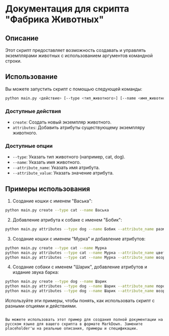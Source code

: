 # Документация для скрипта "Фабрика Животных"

## Описание

Этот скрипт предоставляет возможность создавать и управлять экземплярами животных с использованием аргументов командной строки.

## Использование

Вы можете запустить скрипт с помощью следующей команды:

```bash
python main.py <действие> [--type <тип_животного>] [--name <имя_животного>] [--attribute_name <атрибут>] [--attribute_value <значение>]
```

### Доступные действия

- `create`: Создать новый экземпляр животного.
- `attributes`: Добавить атрибуты существующему экземпляру животного.

### Доступные опции

- `--type`: Указать тип животного (например, cat, dog).
- `--name`: Указать имя животного.
- `--attribute_name`: Указать имя атрибута.
- `--attribute_value`: Указать значение атрибута.

## Примеры использования

1. Создание кошки с именем "Васька":
```bash
python main.py create --type cat --name Васька
```

2. Добавление атрибута к собаке с именем "Бобик":
```bash
python main.py attributes --type dog --name Бобик --attribute_name размер --attribute_value средний
```

3. Создание кошки с именем "Мурка" и добавление атрибутов:
```bash
python main.py create --type cat --name Мурка
python main.py attributes --type cat --name Мурка --attribute_name цвет --attribute_value белый
python main.py attributes --type cat --name Мурка --attribute_name возраст --attribute_value 3
```

4. Создание собаки с именем "Шарик", добавление атрибутов и издание звука барка:
```bash
python main.py create --type dog --name Шарик
python main.py attributes --type dog --name Шарик --attribute_name порода --attribute_value йоркширский_терьер
python main.py attributes --type dog --name Шарик --attribute_name возраст --attribute_value 5
```

Используйте эти примеры, чтобы понять, как использовать скрипт с разными опциями и действиями.
```

Вы можете использовать этот пример для создания полной документации на русском языке для вашего скрипта в формате MarkDown. Замените placeholder'ы на реальные описания, примеры и спецификации.